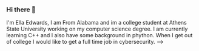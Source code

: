 ### Hi there 👋


I'm Ella Edwards, I am From Alabama and im a college student at Athens State University working on my computer science degree. I am currently learning C++ and I also have some background in phython. When I get out of college I would like to get a full time job in cybersecurity. 
-->
